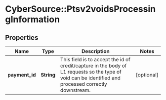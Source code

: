 # CyberSource::Ptsv2voidsProcessingInformation

## Properties
Name | Type | Description | Notes
------------ | ------------- | ------------- | -------------
**payment_id** | **String** | This field is to accept the id of credit/capture in the body of L1 requests so the type of void can be identified and processed correctly downstream. | [optional] 


